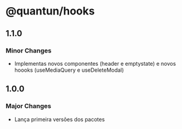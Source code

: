 # @quantun/hooks

## 1.1.0

### Minor Changes

- Implementas novos componentes (header e emptystate) e novos hoooks (useMediaQuery e useDeleteModal)

## 1.0.0

### Major Changes

- Lança primeira versões dos pacotes
